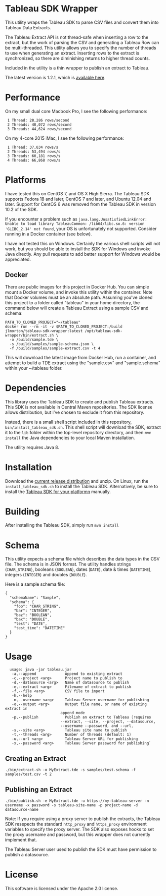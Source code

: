 # Tableau SDK Wrapper
This utility wraps the Tableau SDK to parse CSV files and convert them into Tableau Data Extracts.

The Tableau Extract API is not thread-safe when inserting a row to the extract, but the work of parsing the CSV and generating a Tableau Row can be multi-threaded.  This utility allows you to specify the number of threads to use when generating an extract.  Inserting rows to the extract is synchronized, so there are diminishing returns to higher thread counts.

Included in the utility is a thin wrapper to publish an extract to Tableau.

The latest version is 1.2.1, which is [available here](https://github.com/jlmorton/tableau/releases/download/1.2/tableau-sdk-wrapper-1.2.1.zip).

# Performance
On my small dual core Macbook Pro, I see the following performance:
```
 1 Thread: 28,286 rows/second
 2 Threads: 40,072 rows/second
 3 Threads: 44,624 rows/second
```

On my 4-core 2015 iMac, I see the following performance:
```
 1 Thread: 37,034 rows/s
 2 Threads: 53,494 rows/s
 3 Threads: 60,181 rows/s
 4 Threads: 66,868 rows/s
```

# Platforms
I have tested this on CentOS 7, and OS X High Sierra.  The Tableau SDK supports Fedora 18 and later, CentOS 7 and later, and Ubuntu 12.04 and later.  Support for CentOS 6 was removed from the Tableau SDK in version 10.2 of the SDK.

If you encounter a problem such as `java.lang.UnsatisfiedLinkError: Unable to load library TableauCommon: /lib64/libc.so.6: version 'GLIBC_2.14' not found`, your OS is unfortunately not supported.  Consider running in a Docker container (see below). 

I have not tested this on Windows.  Certainly the various shell scripts will not work, but you should be able to install the SDK for Windows and invoke Java directly.  Any pull requests to add better support for Windows would be appreciated.

## Docker
There are public images for this project in Docker Hub.  You can simple mount a Docker volume, and invoke this utility within the container.  Note that Docker volumes must be an absolute path.  Assuming you've cloned this project to a folder called "tableau" in your home directory, the command below will create a Tableau Extract using a sample CSV and schema: 
```
PATH_TO_CLONED_PROJECT="~/tableau"
docker run --rm -it -v $PATH_TO_CLONED_PROJECT:/build jlmorton/tableau-sdk-wrapper:latest /opt/tableau-sdk-wrapper/bin/extract.sh \
  -o /build/sample.tde \
  -s /build/samples/sample-schema.json \
  -f /build/samples/sample-extract.csv -t 4
```

This will download the latest image from Docker Hub, run a container, and attempt to build a TDE extract using the "sample.csv" and "sample.schema" within your ~/tableau folder.

# Dependencies

This library uses the Tableau SDK to create and publish Tableau extracts.  This SDK is not available in Central Maven repositories.  The SDK license allows distribution, but I've chosen to exclude it from this repository.

Instead, there is a small shell script included in this repository, `bin/install_tableau_sdk.sh`.  This shell script will download the SDK, extract it to the `lib` folder within the top-level repository directory, and then `mvn install` the Java dependencies to your local Maven installation.

The utility requires Java 8.

# Installation
Download the [current release distribution](https://github.com/jlmorton/tableau/releases/download/1.2.1/tableau-sdk-wrapper-1.2.1.zip) and unzip.  On Linux, run the `install_tableau_sdk.sh` to install the Tableau SDK.  Alternatively, be sure to install the [Tableau SDK for your platformn](https://onlinehelp.tableau.com/current/api/extract_api/en-us/Extract/extract_api_installing.htm#downloading) manually.

# Building
After installing the Tableau SDK, simply run `mvn install`

# Schema
This utility expects a schema file which describes the data types in the CSV file.  The schema is in JSON format.  The utility handles strings (`CHAR_STRING`), booleans (`BOOLEAN`), dates (`DATE`), date & times (`DATETIME`), integers (`INTEGER`) and doubles (`DOUBLE`).

Here is a sample schema file:
```
{
  "schemaName": "Sample",
  "schema": {
    "foo": "CHAR_STRING",
    "bar": "INTEGER",
    "baz": "BOOLEAN",
    "bax": "DOUBLE",
    "test": "DATE",
    "test_time": "DATETIME"
  }
}
```

# Usage
```
  usage: java -jar tableau.jar
   -a,--append             Append to existing extract
   -c,--project <arg>      Project name to publish to
   -d,--datasource <arg>   Name of datasource to publish
   -e,--extract <arg>      Filename of extract to publish
   -f,--file <arg>         CSV file to import
   -h,--help
   -n,--username <arg>     Tableau Server username for publishing
   -o,--output <arg>       Output file name, or name of existing extract in
                         append mode
   -p,--publish            Publish an extract to Tableau (requires
                         --extract, --site, --project, --datasource,
                         --username --password, and --url,
   -s,--site <arg>         Tableau site name to publish
   -t,--threads <arg>      Number of threads (default: 1)
   -u,--url <arg>          Tableau Server URL for publishing
   -x,--password <arg>     Tableau Server password for publishing`
 ```
## Creating an Extract
`./bin/extract.sh -o MyExtract.tde -s samples/test.schema -f samples/test.csv -t 2`

## Publishing an Extract
`./bin/publish.sh -e MyExtract.tde -u https://my-tableau-server -n username	-x password -s tableau-site-name -p project-name -d datasource-name`

Note: If you require using a proxy server to publish the extracts, the Tableau SDK resepects the standard `http_proxy` and `https_proxy` environment variables to specify the proxy server.  The SDK also exposes hooks to set the proxy username and password, but this wrapper does not currently implement that.

The Tableau Server user used to publish the SDK must have permission to publish a datasource.

# License
This software is licensed under the Apache 2.0 license.
